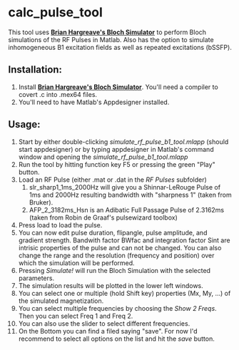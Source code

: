 # calc_pulse_tool
This tool uses  **[Brian Hargreave's Bloch Simulator](http://mrsrl.stanford.edu/~brian/blochsim/)** to perform Bloch simulations of the RF Pulses in Matlab. Also has the option to simulate inhomogeneous B1 excitation fields as well as repeated excitations (bSSFP).

## Installation:
1. Install **[Brian Hargreave's Bloch Simulator](http://mrsrl.stanford.edu/~brian/blochsim/)**. You'll need a compiler to covert .c into .mex64 files.
2. You'll need to have Matlab's Appdesigner installed.

## Usage:
1. Start by either double-clicking _simulate_rf_pulse_b1_tool.mlapp_ (should start appdesigner) or by typing appdesigner in Matlab's command window and opening the _simulate_rf_pulse_b1_tool.mlapp_
2. Run the tool by hitting function key F5 or pressing the green "Play" button.
3. Load an RF Pulse (either .mat or .dat in the _RF Pulses_ subfolder)
    1. slr_sharp1_1ms_2000Hz will give you a Shinnar-LeRouge Pulse of 1ms and 2000Hz resulting bandwidth with "sharpness 1" (taken from Bruker).
    2. AFP_2_3182ms_Hsn is an Adibatic Full Passage Pulse of 2.3162ms (taken from Robin de Graaf's pulsewizard toolbox)
4. Press load to load the pulse.
5. You can now edit pulse duration, flipangle, pulse amplitude, and gradient strength. Bandwith factor BWfac and integration factor Sint are intrisic properties of the pulse and can not be changed.
You can also change the range and the resolution (frequency and position) over which the simulation will be performed. 
6. Pressing *Simulate!* will run the Bloch Simulation with the selected parameters.
7. The simulation results will be plotted in the lower left windows.
1. You can select one or multiple (hold Shift key) properties (Mx, My, ...) of the simulated magnetization.
2. You can select multiple frequencies by choosing the *Show 2 Freqs*. Then you can select Freq 1 and Freq 2.
3. You can also use the slider to select different frequencies.
8. On the Bottom you can find a filed saying "save". For now I'd recommend to select all options on the list and hit the _save_ button.



